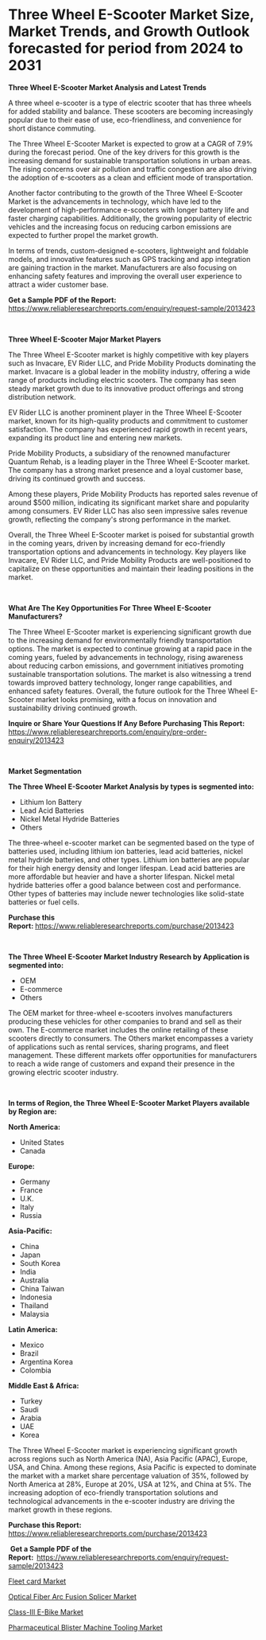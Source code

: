 <p><h1>Three Wheel E-Scooter Market Size, Market Trends, and Growth Outlook forecasted for period from 2024 to 2031</h1></p><p><strong>Three Wheel E-Scooter Market Analysis and Latest Trends</strong></p>
<p><p>A three wheel e-scooter is a type of electric scooter that has three wheels for added stability and balance. These scooters are becoming increasingly popular due to their ease of use, eco-friendliness, and convenience for short distance commuting.</p><p>The Three Wheel E-Scooter Market is expected to grow at a CAGR of 7.9% during the forecast period. One of the key drivers for this growth is the increasing demand for sustainable transportation solutions in urban areas. The rising concerns over air pollution and traffic congestion are also driving the adoption of e-scooters as a clean and efficient mode of transportation.</p><p>Another factor contributing to the growth of the Three Wheel E-Scooter Market is the advancements in technology, which have led to the development of high-performance e-scooters with longer battery life and faster charging capabilities. Additionally, the growing popularity of electric vehicles and the increasing focus on reducing carbon emissions are expected to further propel the market growth.</p><p>In terms of trends, custom-designed e-scooters, lightweight and foldable models, and innovative features such as GPS tracking and app integration are gaining traction in the market. Manufacturers are also focusing on enhancing safety features and improving the overall user experience to attract a wider customer base.</p></p>
<p><strong>Get a Sample PDF of the Report:&nbsp;</strong> <a href="https://www.reliableresearchreports.com/enquiry/request-sample/2013423">https://www.reliableresearchreports.com/enquiry/request-sample/2013423</a></p>
<p>&nbsp;</p>
<p><strong>Three Wheel E-Scooter Major Market Players</strong></p>
<p><p>The Three Wheel E-Scooter market is highly competitive with key players such as Invacare, EV Rider LLC, and Pride Mobility Products dominating the market. Invacare is a global leader in the mobility industry, offering a wide range of products including electric scooters. The company has seen steady market growth due to its innovative product offerings and strong distribution network.</p><p>EV Rider LLC is another prominent player in the Three Wheel E-Scooter market, known for its high-quality products and commitment to customer satisfaction. The company has experienced rapid growth in recent years, expanding its product line and entering new markets.</p><p>Pride Mobility Products, a subsidiary of the renowned manufacturer Quantum Rehab, is a leading player in the Three Wheel E-Scooter market. The company has a strong market presence and a loyal customer base, driving its continued growth and success.</p><p>Among these players, Pride Mobility Products has reported sales revenue of around $500 million, indicating its significant market share and popularity among consumers. EV Rider LLC has also seen impressive sales revenue growth, reflecting the company's strong performance in the market.</p><p>Overall, the Three Wheel E-Scooter market is poised for substantial growth in the coming years, driven by increasing demand for eco-friendly transportation options and advancements in technology. Key players like Invacare, EV Rider LLC, and Pride Mobility Products are well-positioned to capitalize on these opportunities and maintain their leading positions in the market.</p></p>
<p>&nbsp;</p>
<p><strong>What Are The Key Opportunities For Three Wheel E-Scooter Manufacturers?</strong></p>
<p><p>The Three Wheel E-Scooter market is experiencing significant growth due to the increasing demand for environmentally friendly transportation options. The market is expected to continue growing at a rapid pace in the coming years, fueled by advancements in technology, rising awareness about reducing carbon emissions, and government initiatives promoting sustainable transportation solutions. The market is also witnessing a trend towards improved battery technology, longer range capabilities, and enhanced safety features. Overall, the future outlook for the Three Wheel E-Scooter market looks promising, with a focus on innovation and sustainability driving continued growth.</p></p>
<p><strong>Inquire or Share Your Questions If Any Before Purchasing This Report:</strong> <a href="https://www.reliableresearchreports.com/enquiry/pre-order-enquiry/2013423">https://www.reliableresearchreports.com/enquiry/pre-order-enquiry/2013423</a></p>
<p>&nbsp;</p>
<p><strong>Market Segmentation</strong></p>
<p><strong>The Three Wheel E-Scooter Market Analysis by types is segmented into:</strong></p>
<p><ul><li>Lithium Ion Battery</li><li>Lead Acid Batteries</li><li>Nickel Metal Hydride Batteries</li><li>Others</li></ul></p>
<p><p>The three-wheel e-scooter market can be segmented based on the type of batteries used, including lithium ion batteries, lead acid batteries, nickel metal hydride batteries, and other types. Lithium ion batteries are popular for their high energy density and longer lifespan. Lead acid batteries are more affordable but heavier and have a shorter lifespan. Nickel metal hydride batteries offer a good balance between cost and performance. Other types of batteries may include newer technologies like solid-state batteries or fuel cells.</p></p>
<p><strong>Purchase this Report:&nbsp;</strong><a href="https://www.reliableresearchreports.com/purchase/2013423">https://www.reliableresearchreports.com/purchase/2013423</a></p>
<p>&nbsp;</p>
<p><strong>The Three Wheel E-Scooter Market Industry Research by Application is segmented into:</strong></p>
<p><ul><li>OEM</li><li>E-commerce</li><li>Others</li></ul></p>
<p><p>The OEM market for three-wheel e-scooters involves manufacturers producing these vehicles for other companies to brand and sell as their own. The E-commerce market includes the online retailing of these scooters directly to consumers. The Others market encompasses a variety of applications such as rental services, sharing programs, and fleet management. These different markets offer opportunities for manufacturers to reach a wide range of customers and expand their presence in the growing electric scooter industry.</p></p>
<p>&nbsp;</p>
<p><strong>In terms of Region, the Three Wheel E-Scooter Market Players available by Region are:</strong></p>
<p>
    <p> <strong> North America: </strong>
        <ul>
            <li>United States</li>
            <li>Canada</li>
        </ul>
        </p> 
    <p> <strong> Europe: </strong>
        <ul>
            <li>Germany</li>
            <li>France</li>
            <li>U.K.</li>
            <li>Italy</li>
            <li>Russia</li>
        </ul>
        </p> 
    <p> <strong> Asia-Pacific: </strong>
        <ul>
            <li>China</li>
            <li>Japan</li>
            <li>South Korea</li>
            <li>India</li>
            <li>Australia</li>
            <li>China Taiwan</li>
            <li>Indonesia</li>
            <li>Thailand</li>
            <li>Malaysia</li>
        </ul>
        </p> 
    <p> <strong> Latin America: </strong>
        <ul>
            <li>Mexico</li>
            <li>Brazil</li>
            <li>Argentina Korea</li>
            <li>Colombia</li>
        </ul>
        </p> 
    <p> <strong> Middle East & Africa: </strong>
        <ul>
            <li>Turkey</li>
            <li>Saudi</li>
            <li>Arabia</li>
            <li>UAE</li>
            <li>Korea</li>
        </ul>
    </p>
    </p>
<p><p>The Three Wheel E-Scooter market is experiencing significant growth across regions such as North America (NA), Asia Pacific (APAC), Europe, USA, and China. Among these regions, Asia Pacific is expected to dominate the market with a market share percentage valuation of 35%, followed by North America at 28%, Europe at 20%, USA at 12%, and China at 5%. The increasing adoption of eco-friendly transportation solutions and technological advancements in the e-scooter industry are driving the market growth in these regions.</p></p>
<p><strong>Purchase this Report: </strong><a href="https://www.reliableresearchreports.com/purchase/2013423">https://www.reliableresearchreports.com/purchase/2013423</a></p>
<p>&nbsp;<strong>Get a Sample PDF of the Report:&nbsp;&nbsp;</strong><a href="https://www.reliableresearchreports.com/enquiry/request-sample/2013423">https://www.reliableresearchreports.com/enquiry/request-sample/2013423</a></p>
<p><strong></strong></p>
<p><p><a href="https://lydian-appliance-61d.notion.site/Fleet-card-Market-Research-Report-Unlocks-Analysis-on-the-Market-Financial-Status-Market-Size-and--f6bf5f86a6fb465a8c5a34285ec955d2">Fleet card Market</a></p><p><a href="https://view.publitas.com/reportprime-1/decoding-the-optical-fiber-arc-fusion-splicer-market-a-deep-dive-into-the-latest-market-trends-market-segmentation-and-competitive-analysis/">Optical Fiber Arc Fusion Splicer Market</a></p><p><a href="https://github.com/Sherrillcrooksxa8i18ucf2m/Market-Research-Report-List-1/blob/main/class-iii-e-bike-market.md">Class-III E-Bike Market</a></p><p><a href="https://view.publitas.com/reportprime-1/pharmaceutical-blister-machine-tooling-market-size-and-growth-market-segmentation-regional-and-country-breakdowns-and-market-trends-for-period-from-2023-2030/">Pharmaceutical Blister Machine Tooling Market</a></p></p>